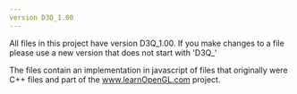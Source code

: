 ```yaml
---
version D3Q_1.00
---
```


All files in this project have version D3Q_1.00. If you make changes to a file please use a new version that does not start with 'D3Q_'

The files contain an implementation in javascript of files that originally were C++ files and part of the www.learnOpenGL.com project.


